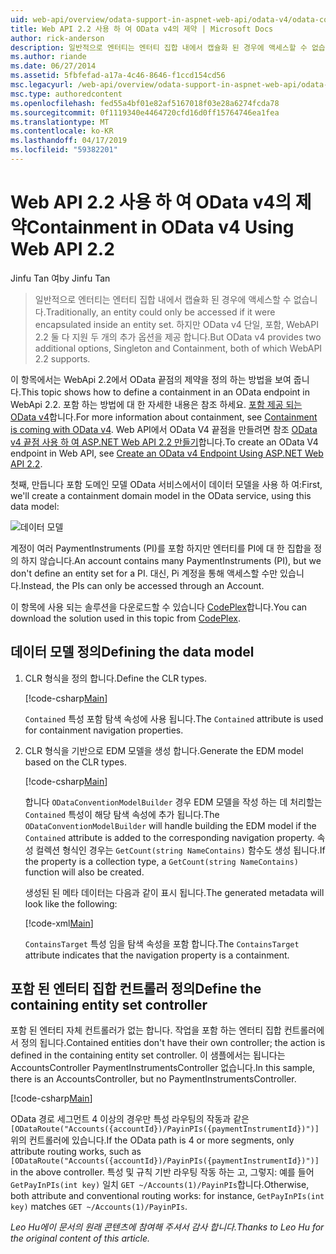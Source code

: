 ```yaml
---
uid: web-api/overview/odata-support-in-aspnet-web-api/odata-v4/odata-containment-in-web-api-22
title: Web API 2.2 사용 하 여 OData v4의 제약 | Microsoft Docs
author: rick-anderson
description: 일반적으로 엔터티는 엔터티 집합 내에서 캡슐화 된 경우에 액세스할 수 없습니다. 하지만 OData v4 Singleton 및 Con 두 개의 추가 옵션을 제공 하는 중...
ms.author: riande
ms.date: 06/27/2014
ms.assetid: 5fbfefad-a17a-4c46-8646-f1ccd154cd56
msc.legacyurl: /web-api/overview/odata-support-in-aspnet-web-api/odata-v4/odata-containment-in-web-api-22
msc.type: authoredcontent
ms.openlocfilehash: fed55a4bf01e82af5167018f03e28a6274fcda78
ms.sourcegitcommit: 0f1119340e4464720cfd16d0ff15764746ea1fea
ms.translationtype: MT
ms.contentlocale: ko-KR
ms.lasthandoff: 04/17/2019
ms.locfileid: "59382201"
---
```

# <a name="containment-in-odata-v4-using-web-api-22"></a><span data-ttu-id="843c1-104">Web API 2.2 사용 하 여 OData v4의 제약</span><span class="sxs-lookup"><span data-stu-id="843c1-104">Containment in OData v4 Using Web API 2.2</span></span>

<span data-ttu-id="843c1-105">Jinfu Tan 여</span><span class="sxs-lookup"><span data-stu-id="843c1-105">by Jinfu Tan</span></span>

> <span data-ttu-id="843c1-106">일반적으로 엔터티는 엔터티 집합 내에서 캡슐화 된 경우에 액세스할 수 없습니다.</span><span class="sxs-lookup"><span data-stu-id="843c1-106">Traditionally, an entity could only be accessed if it were encapsulated inside an entity set.</span></span> <span data-ttu-id="843c1-107">하지만 OData v4 단일, 포함, WebAPI 2.2 둘 다 지원 두 개의 추가 옵션을 제공 합니다.</span><span class="sxs-lookup"><span data-stu-id="843c1-107">But OData v4 provides two additional options, Singleton and Containment, both of which WebAPI 2.2 supports.</span></span>


<span data-ttu-id="843c1-108">이 항목에서는 WebApi 2.2에서 OData 끝점의 제약을 정의 하는 방법을 보여 줍니다.</span><span class="sxs-lookup"><span data-stu-id="843c1-108">This topic shows how to define a containment in an OData endpoint in WebApi 2.2.</span></span> <span data-ttu-id="843c1-109">포함 하는 방법에 대 한 자세한 내용은 참조 하세요. [포함 제공 되는 OData v4](https://blogs.msdn.com/b/odatateam/archive/2014/03/13/containment-is-coming-with-odata-v4.aspx)합니다.</span><span class="sxs-lookup"><span data-stu-id="843c1-109">For more information about containment, see [Containment is coming with OData v4](https://blogs.msdn.com/b/odatateam/archive/2014/03/13/containment-is-coming-with-odata-v4.aspx).</span></span> <span data-ttu-id="843c1-110">Web API에서 OData V4 끝점을 만들려면 참조 [OData v4 끝점 사용 하 여 ASP.NET Web API 2.2 만들기](create-an-odata-v4-endpoint.md)합니다.</span><span class="sxs-lookup"><span data-stu-id="843c1-110">To create an OData V4 endpoint in Web API, see [Create an OData v4 Endpoint Using ASP.NET Web API 2.2](create-an-odata-v4-endpoint.md).</span></span>

<span data-ttu-id="843c1-111">첫째, 만듭니다 포함 도메인 모델 OData 서비스에서이 데이터 모델을 사용 하 여:</span><span class="sxs-lookup"><span data-stu-id="843c1-111">First, we'll create a containment domain model in the OData service, using this data model:</span></span>

![데이터 모델](odata-containment-in-web-api-22/_static/image1.png)

<span data-ttu-id="843c1-113">계정이 여러 PaymentInstruments (PI)를 포함 하지만 엔터티를 PI에 대 한 집합을 정의 하지 않습니다.</span><span class="sxs-lookup"><span data-stu-id="843c1-113">An account contains many PaymentInstruments (PI), but we don't define an entity set for a PI.</span></span> <span data-ttu-id="843c1-114">대신, Pi 계정을 통해 액세스할 수만 있습니다.</span><span class="sxs-lookup"><span data-stu-id="843c1-114">Instead, the PIs can only be accessed through an Account.</span></span>

<span data-ttu-id="843c1-115">이 항목에 사용 되는 솔루션을 다운로드할 수 있습니다 [CodePlex](https://aspnet.codeplex.com/SourceControl/latest#Samples/WebApi/OData/v4/ODataContainmentSample/)합니다.</span><span class="sxs-lookup"><span data-stu-id="843c1-115">You can download the solution used in this topic from [CodePlex](https://aspnet.codeplex.com/SourceControl/latest#Samples/WebApi/OData/v4/ODataContainmentSample/).</span></span>

## <a name="defining-the-data-model"></a><span data-ttu-id="843c1-116">데이터 모델 정의</span><span class="sxs-lookup"><span data-stu-id="843c1-116">Defining the data model</span></span>

1. <span data-ttu-id="843c1-117">CLR 형식을 정의 합니다.</span><span class="sxs-lookup"><span data-stu-id="843c1-117">Define the CLR types.</span></span>

    [!code-csharp[Main](odata-containment-in-web-api-22/samples/sample1.cs)]

    <span data-ttu-id="843c1-118">`Contained` 특성 포함 탐색 속성에 사용 됩니다.</span><span class="sxs-lookup"><span data-stu-id="843c1-118">The `Contained` attribute is used for containment navigation properties.</span></span>
2. <span data-ttu-id="843c1-119">CLR 형식을 기반으로 EDM 모델을 생성 합니다.</span><span class="sxs-lookup"><span data-stu-id="843c1-119">Generate the EDM model based on the CLR types.</span></span>

    [!code-csharp[Main](odata-containment-in-web-api-22/samples/sample2.cs)]

    <span data-ttu-id="843c1-120">합니다 `ODataConventionModelBuilder` 경우 EDM 모델을 작성 하는 데 처리할는 `Contained` 특성이 해당 탐색 속성에 추가 됩니다.</span><span class="sxs-lookup"><span data-stu-id="843c1-120">The `ODataConventionModelBuilder` will handle building the EDM model if the `Contained` attribute is added to the corresponding navigation property.</span></span> <span data-ttu-id="843c1-121">속성 컬렉션 형식인 경우는 `GetCount(string NameContains)` 함수도 생성 됩니다.</span><span class="sxs-lookup"><span data-stu-id="843c1-121">If the property is a collection type, a `GetCount(string NameContains)` function will also be created.</span></span>

    <span data-ttu-id="843c1-122">생성된 된 메타 데이터는 다음과 같이 표시 됩니다.</span><span class="sxs-lookup"><span data-stu-id="843c1-122">The generated metadata will look like the following:</span></span>

    [!code-xml[Main](odata-containment-in-web-api-22/samples/sample3.xml?highlight=10)]

    <span data-ttu-id="843c1-123">`ContainsTarget` 특성 임을 탐색 속성을 포함 합니다.</span><span class="sxs-lookup"><span data-stu-id="843c1-123">The `ContainsTarget` attribute indicates that the navigation property is a containment.</span></span>

## <a name="define-the-containing-entity-set-controller"></a><span data-ttu-id="843c1-124">포함 된 엔터티 집합 컨트롤러 정의</span><span class="sxs-lookup"><span data-stu-id="843c1-124">Define the containing entity set controller</span></span>

<span data-ttu-id="843c1-125">포함 된 엔터티 자체 컨트롤러가 없는 합니다. 작업을 포함 하는 엔터티 집합 컨트롤러에서 정의 됩니다.</span><span class="sxs-lookup"><span data-stu-id="843c1-125">Contained entities don't have their own controller; the action is defined in the containing entity set controller.</span></span> <span data-ttu-id="843c1-126">이 샘플에서는 됩니다는 AccountsController PaymentInstrumentsController 없습니다.</span><span class="sxs-lookup"><span data-stu-id="843c1-126">In this sample, there is an AccountsController, but no PaymentInstrumentsController.</span></span>

[!code-csharp[Main](odata-containment-in-web-api-22/samples/sample4.cs)]

<span data-ttu-id="843c1-127">OData 경로 세그먼트 4 이상의 경우만 특성 라우팅의 작동과 같은 `[ODataRoute("Accounts({accountId})/PayinPIs({paymentInstrumentId})")]` 위의 컨트롤러에 있습니다.</span><span class="sxs-lookup"><span data-stu-id="843c1-127">If the OData path is 4 or more segments, only attribute routing works, such as `[ODataRoute("Accounts({accountId})/PayinPIs({paymentInstrumentId})")]` in the above controller.</span></span> <span data-ttu-id="843c1-128">특성 및 규칙 기반 라우팅 작동 하는 고, 그렇지: 예를 들어 `GetPayInPIs(int key)` 일치 `GET ~/Accounts(1)/PayinPIs`합니다.</span><span class="sxs-lookup"><span data-stu-id="843c1-128">Otherwise, both attribute and conventional routing works: for instance, `GetPayInPIs(int key)` matches `GET ~/Accounts(1)/PayinPIs`.</span></span>

<span data-ttu-id="843c1-129">*Leo Hu에이 문서의 원래 콘텐츠에 참여해 주셔서 감사 합니다.*</span><span class="sxs-lookup"><span data-stu-id="843c1-129">*Thanks to Leo Hu for the original content of this article.*</span></span>
